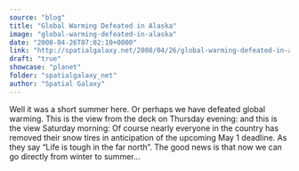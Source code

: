 ```yaml
---
source: "blog"
title: "Global Warming Defeated in Alaska"
image: "global-warming-defeated-in-alaska"
date: "2008-04-26T07:02:10+0000"
link: "http://spatialgalaxy.net/2008/04/26/global-warming-defeated-in-alaska/"
draft: "true"
showcase: "planet"
folder: "spatialgalaxy_net"
author: "Spatial Galaxy"
---
```


Well it was a short summer here. Or perhaps we have defeated global warming. This is the view from the deck on Thursday evening:
and this is the view Saturday morning:
Of course nearly everyone in the country has removed their snow tires in anticipation of the upcoming May 1 deadline. As they say &ldquo;Life is tough in the far north&rdquo;.
The good news is that now we can go directly from winter to summer&hellip;
